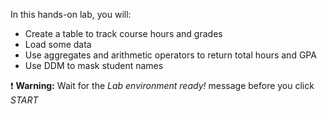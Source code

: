 In this hands-on lab, you will:

- Create a table to track course hours and grades
- Load some data
- Use aggregates and arithmetic operators to return total hours and GPA
- Use DDM to mask student names

❗ <strong>Warning:</strong> Wait for the *Lab environment ready!* message before you click *START*